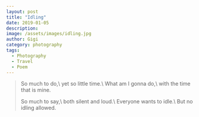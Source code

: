 ```yaml
---
layout: post
title: "Idling"
date: 2019-01-05
description:
image: /assets/images/idling.jpg
author: Gigi
category: photography
tags:
  - Photography
  - Travel
  - Poem
---
```


> So much to do,\\
> yet so little time.\\
> What am I gonna do,\\
> with the time that is mine.
>
> So much to say,\\
> both silent and loud.\\
> Everyone wants to idle.\\
> But no idling allowed.
